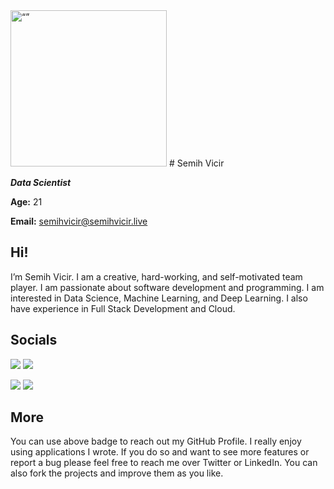 <img src="https://semihvicir.live/static/images/index.jpg" alt= “” width="250" height="250">
# Semih Vicir


 **_Data Scientist_**


 **Age:** 21

 **Email:** semihvicir@semihvicir.live


## Hi!

I’m Semih Vicir. I am a creative, hard-working, and self-motivated team player. I am passionate about software development and programming. I am interested in Data Science, Machine Learning, and Deep Learning. I also have experience in Full Stack Development and Cloud.

## Socials

[![](https://img.shields.io/badge/GitHub-C4MCI-8655e0?style=for-the-badge&logo=github)](https://github.com/C4MCI)
[![](https://img.shields.io/badge/Twitter-C4MCI-1d9bf0?style=for-the-badge&logo=twitter)](https://twitter.com/C4MCI)


[![](https://img.shields.io/badge/Resume-semihvicir.live-green?style=for-the-badge)](https://semihvicir.live/)
[![](https://img.shields.io/badge/LinkedIn-semihvicir-informational?style=for-the-badge&logo=linkedin)](https://www.linkedin.com/in/semihvicir/)


## More

You can use above badge to reach out my GitHub Profile. I really enjoy using applications I wrote. If you do so and want to see more features or report a bug please feel free to reach me over Twitter or LinkedIn. You can also fork the projects and improve them as you like.
